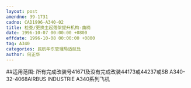 ```yaml
---
layout: post
amendno: 39-1731
cadno: CAD1996-A340-02
title: 检查/更换主起落架提升机构-曲柄
date: 1996-10-07 00:00:00 +0800
effdate: 1996-10-08 00:00:00 +0800
tag: A340
categories: 民航华东管理局适航处
author: 何正华
---
```


##适用范围:
所有完成改装号41671及没有完成改装44173或44237或SB A340-32-4068AIRBUS INDUSTRIE A340系列飞机

